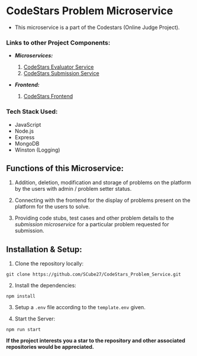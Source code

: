 # CodeStars Problem Microservice
- This microservice is a part of the Codestars (Online Judge Project).

### Links to other Project Components:
- ***Microservices:***
    1. <a href="https://github.com/SCube27/CodeStars_Evaluator_Service">CodeStars Evaluator Service</a>
    2. <a href="https://github.com/SCube27/CodeStars_Submission_Service">CodeStars Submission Service</a>

- ***Frontend:***
    1. <a href="https://github.com/SCube27/CodeStars_Frontend">CodeStars Frontend</a>

### Tech Stack Used:
- JavaScript
- Node.js
- Express
- MongoDB
- Winston (Logging)

## Functions of this Microservice:
1. Addition, deletion, modification and storage of problems on the platform by the users with admin / problem setter status.

2. Connecting with the frontend for the display of problems present on the platform for the users to solve.

3. Providing code stubs, test cases and other problem details to the *submission microservice* for a particular problem requested for submission.

## Installation & Setup:
1. Clone the repository locally:
```
git clone https://github.com/SCube27/CodeStars_Problem_Service.git 
```

2. Install the dependencies:
```
npm install
```

3. Setup a `.env` file according to the `template.env` given.

4. Start the Server:
```
npm run start
```

**If the project interests you a star to the repository and other associated repositories would be appreciated.**